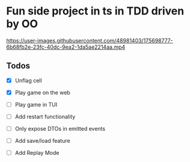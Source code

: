 # Fun side project in ts in TDD driven by OO

https://user-images.githubusercontent.com/48981403/175698777-6b68fb2e-23fc-40dc-9ea2-1da5ae2214aa.mp4

## Todos

- [x] Unflag cell
- [x] Play game on the web
- [ ] Play game in TUI
- [ ] Add restart functionality
- [ ] Only expose DTOs in emitted events

- [ ] Add save/load feature
- [ ] Add Replay Mode
